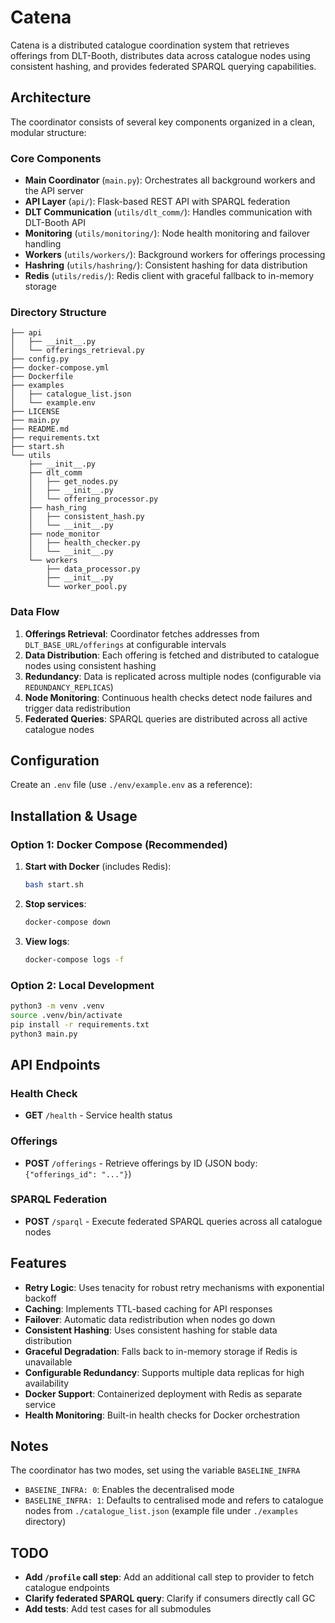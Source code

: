 # Catena

Catena is a distributed catalogue coordination system that retrieves offerings from DLT-Booth, distributes data across catalogue nodes using consistent hashing, and provides federated SPARQL querying capabilities.

## Architecture

The coordinator consists of several key components organized in a clean, modular structure:

### Core Components

- **Main Coordinator** (`main.py`): Orchestrates all background workers and the API server
- **API Layer** (`api/`): Flask-based REST API with SPARQL federation
- **DLT Communication** (`utils/dlt_comm/`): Handles communication with DLT-Booth API
- **Monitoring** (`utils/monitoring/`): Node health monitoring and failover handling
- **Workers** (`utils/workers/`): Background workers for offerings processing
- **Hashring** (`utils/hashring/`): Consistent hashing for data distribution
- **Redis** (`utils/redis/`): Redis client with graceful fallback to in-memory storage

### Directory Structure

```
├── api
│   ├── __init__.py
│   └── offerings_retrieval.py
├── config.py
├── docker-compose.yml
├── Dockerfile
├── examples
│   ├── catalogue_list.json
│   └── example.env
├── LICENSE
├── main.py
├── README.md
├── requirements.txt
├── start.sh
└── utils
    ├── __init__.py
    ├── dlt_comm
    │   ├── get_nodes.py
    │   ├── __init__.py
    │   └── offering_processor.py
    ├── hash_ring
    │   ├── consistent_hash.py
    │   └── __init__.py
    ├── node_monitor
    │   ├── health_checker.py
    │   └── __init__.py
    └── workers
        ├── data_processor.py
        ├── __init__.py
        └── worker_pool.py
```

### Data Flow

1. **Offerings Retrieval**: Coordinator fetches addresses from `DLT_BASE_URL/offerings` at configurable intervals
2. **Data Distribution**: Each offering is fetched and distributed to catalogue nodes using consistent hashing
3. **Redundancy**: Data is replicated across multiple nodes (configurable via `REDUNDANCY_REPLICAS`)
4. **Node Monitoring**: Continuous health checks detect node failures and trigger data redistribution
5. **Federated Queries**: SPARQL queries are distributed across all active catalogue nodes

## Configuration

Create an `.env` file (use `./env/example.env` as a reference):

## Installation & Usage

### Option 1: Docker Compose (Recommended)

1. **Start with Docker** (includes Redis):
   ```bash
   bash start.sh
   ```

2. **Stop services**:
   ```bash
   docker-compose down
   ```

3. **View logs**:
   ```bash
   docker-compose logs -f
   ```

### Option 2: Local Development

```bash
python3 -m venv .venv
source .venv/bin/activate
pip install -r requirements.txt
python3 main.py
```

## API Endpoints

### Health Check
- **GET** `/health` - Service health status

### Offerings
- **POST** `/offerings` - Retrieve offerings by ID (JSON body: `{"offerings_id": "..."}`)

### SPARQL Federation
- **POST** `/sparql` - Execute federated SPARQL queries across all catalogue nodes

## Features

- **Retry Logic**: Uses tenacity for robust retry mechanisms with exponential backoff
- **Caching**: Implements TTL-based caching for API responses
- **Failover**: Automatic data redistribution when nodes go down
- **Consistent Hashing**: Uses consistent hashing for stable data distribution
- **Graceful Degradation**: Falls back to in-memory storage if Redis is unavailable
- **Configurable Redundancy**: Supports multiple data replicas for high availability
- **Docker Support**: Containerized deployment with Redis as separate service
- **Health Monitoring**: Built-in health checks for Docker orchestration

## Notes

The coordinator has two modes, set using the variable `BASELINE_INFRA`
- `BASEINE_INFRA: 0`: Enables the decentralised mode
- `BASELINE_INFRA: 1`: Defaults to centralised mode and refers to catalogue nodes from `./catalogue_list.json` (example file under `./examples` directory)

## TODO

- **Add `/profile` call step**: Add an additional call step to provider to fetch catalogue endpoints
- **Clarify federated SPARQL query**: Clarify if consumers directly call GC
- **Add tests**: Add test cases for all submodules
